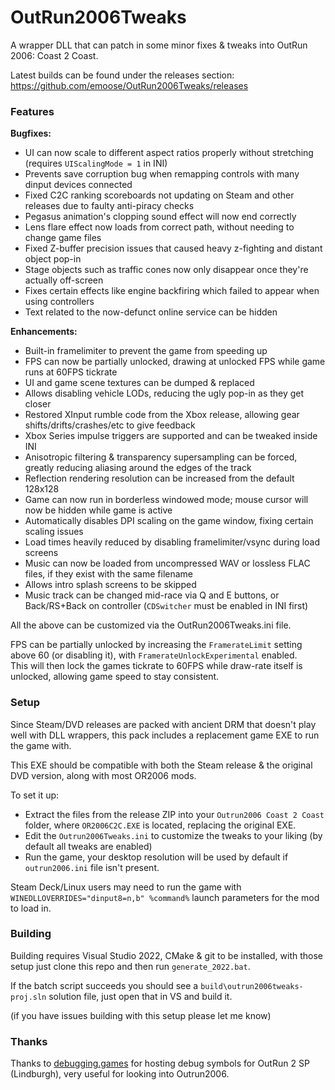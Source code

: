 # OutRun2006Tweaks
A wrapper DLL that can patch in some minor fixes & tweaks into OutRun 2006: Coast 2 Coast.

Latest builds can be found under the releases section: https://github.com/emoose/OutRun2006Tweaks/releases

### Features
**Bugfixes:**
- UI can now scale to different aspect ratios properly without stretching (requires `UIScalingMode = 1` in INI)
- Prevents save corruption bug when remapping controls with many dinput devices connected
- Fixed C2C ranking scoreboards not updating on Steam and other releases due to faulty anti-piracy checks
- Pegasus animation's clopping sound effect will now end correctly
- Lens flare effect now loads from correct path, without needing to change game files
- Fixed Z-buffer precision issues that caused heavy z-fighting and distant object pop-in
- Stage objects such as traffic cones now only disappear once they're actually off-screen
- Fixes certain effects like engine backfiring which failed to appear when using controllers
- Text related to the now-defunct online service can be hidden

**Enhancements:**
- Built-in framelimiter to prevent the game from speeding up
- FPS can now be partially unlocked, drawing at unlocked FPS while game runs at 60FPS tickrate
- UI and game scene textures can be dumped & replaced
- Allows disabling vehicle LODs, reducing the ugly pop-in as they get closer
- Restored XInput rumble code from the Xbox release, allowing gear shifts/drifts/crashes/etc to give feedback
- Xbox Series impulse triggers are supported and can be tweaked inside INI
- Anisotropic filtering & transparency supersampling can be forced, greatly reducing aliasing around the edges of the track
- Reflection rendering resolution can be increased from the default 128x128
- Game can now run in borderless windowed mode; mouse cursor will now be hidden while game is active
- Automatically disables DPI scaling on the game window, fixing certain scaling issues
- Load times heavily reduced by disabling framelimiter/vsync during load screens
- Music can now be loaded from uncompressed WAV or lossless FLAC files, if they exist with the same filename
- Allows intro splash screens to be skipped
- Music track can be changed mid-race via Q and E buttons, or Back/RS+Back on controller (`CDSwitcher` must be enabled in INI first)

All the above can be customized via the OutRun2006Tweaks.ini file.

FPS can be partially unlocked by increasing the `FramerateLimit` setting above 60 (or disabling it), with `FramerateUnlockExperimental` enabled.  
This will then lock the games tickrate to 60FPS while draw-rate itself is unlocked, allowing game speed to stay consistent.

### Setup
Since Steam/DVD releases are packed with ancient DRM that doesn't play well with DLL wrappers, this pack includes a replacement game EXE to run the game with.

This EXE should be compatible with both the Steam release & the original DVD version, along with most OR2006 mods.

To set it up:

- Extract the files from the release ZIP into your `Outrun2006 Coast 2 Coast` folder, where `OR2006C2C.EXE` is located, replacing the original EXE.
- Edit the `Outrun2006Tweaks.ini` to customize the tweaks to your liking (by default all tweaks are enabled)
- Run the game, your desktop resolution will be used by default if `outrun2006.ini` file isn't present.

Steam Deck/Linux users may need to run the game with `WINEDLLOVERRIDES="dinput8=n,b" %command%` launch parameters for the mod to load in.

### Building
Building requires Visual Studio 2022, CMake & git to be installed, with those setup just clone this repo and then run `generate_2022.bat`.

If the batch script succeeds you should see a `build\outrun2006tweaks-proj.sln` solution file, just open that in VS and build it.

(if you have issues building with this setup please let me know)

### Thanks
Thanks to [debugging.games](http://debugging.games) for hosting debug symbols for OutRun 2 SP (Lindburgh), very useful for looking into Outrun2006.
